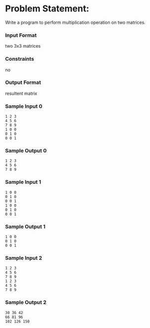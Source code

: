 # Problem Statement:

Write a program to perform multiplication operation on two matrices.

### Input Format

two 3x3 matrices

### Constraints

no

### Output Format

resultent matrix

### Sample Input 0
```
1 2 3
4 5 6
7 8 9
1 0 0
0 1 0
0 0 1
```
### Sample Output 0
```
1 2 3
4 5 6
7 8 9
```
### Sample Input 1
```
1 0 0 
0 1 0
0 0 1
1 0 0
0 1 0
0 0 1
```
### Sample Output 1
```
1 0 0
0 1 0
0 0 1
```
### Sample Input 2
```
1 2 3
4 5 6
7 8 9
1 2 3
4 5 6
7 8 9
```
### Sample Output 2
```
30 36 42
66 81 96
102 126 150
```
